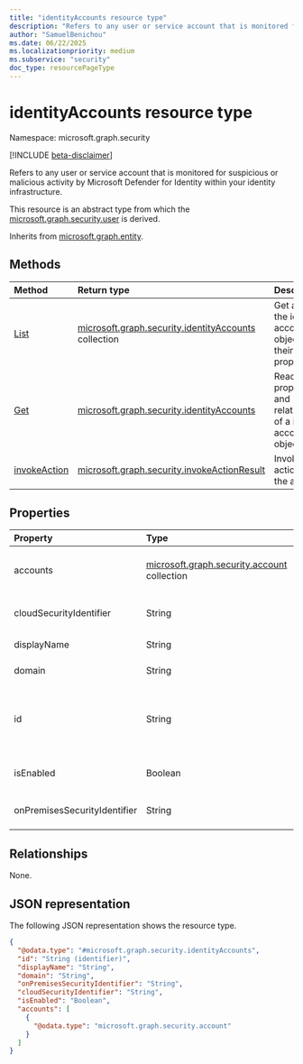 ```yaml
---
title: "identityAccounts resource type"
description: "Refers to any user or service account that is monitored for suspicious or malicious activity by Microsoft Defender for Identity within your identity infrastructure."
author: "SamuelBenichou"
ms.date: 06/22/2025
ms.localizationpriority: medium
ms.subservice: "security"
doc_type: resourcePageType
---
```


# identityAccounts resource type

Namespace: microsoft.graph.security

[!INCLUDE [beta-disclaimer](../../includes/beta-disclaimer.md)]

Refers to any user or service account that is monitored for suspicious or malicious activity by Microsoft Defender for Identity within your identity infrastructure.

This resource is an abstract type from which the [microsoft.graph.security.user](../resources/security-user.md) is derived.

Inherits from [microsoft.graph.entity](../resources/entity.md).

## Methods
|Method|Return type| Description                                                         |
|:---|:---|:--------------------------------------------------------------------|
|[List](../api/security-identitycontainer-list-identityaccounts.md)|[microsoft.graph.security.identityAccounts](../resources/security-identityaccounts.md) collection| Get a list of the identity account objects and their properties.    |
|[Get](../api/security-identityaccounts-get.md)|[microsoft.graph.security.identityAccounts](../resources/security-identityaccounts.md)| Read the properties and relationships of a identity account object. |
|[invokeAction](../api/security-identityaccounts-invokeaction.md)|[microsoft.graph.security.invokeActionResult](../resources/security-invokeactionresult.md)| Invoke an action for the account.                                   |

## Properties
|Property|Type| Description                                                                                                                                                          |
|:---|:---|:---------------------------------------------------------------------------------------------------------------------------------------------------------------------|
|accounts|[microsoft.graph.security.account](../resources/security-account.md) collection| Collection of accounts of the identity in different identity providers.                                                                                              |
|cloudSecurityIdentifier|String| The cloud security identifier of the identityAccount.                                                                                                                |
|displayName|String| The display name of the identityAccount.                                                                                                                             |
|domain|String| The domain name of the identityAccount.                                                                                                                              |
|id|String| Unique identifier to represent the identity account. Inherited from [microsoft.graph.entity](../resources/entity.md). Inherits from [entity](../resources/entity.md) |
|isEnabled|Boolean| Boolean indicating if the identityAccounts is enabled.                                                                                                               |
|onPremisesSecurityIdentifier|String| The on-premises security identifier of the identityAccount.                                                                                                          |

## Relationships
None.

## JSON representation
The following JSON representation shows the resource type.
<!-- {
  "blockType": "resource",
  "keyProperty": "id",
  "@odata.type": "microsoft.graph.security.identityAccounts",
  "baseType": "microsoft.graph.entity",
  "openType": false
}
-->
``` json
{
  "@odata.type": "#microsoft.graph.security.identityAccounts",
  "id": "String (identifier)",
  "displayName": "String",
  "domain": "String",
  "onPremisesSecurityIdentifier": "String",
  "cloudSecurityIdentifier": "String",
  "isEnabled": "Boolean",
  "accounts": [
    {
      "@odata.type": "microsoft.graph.security.account"
    }
  ]
}
```
